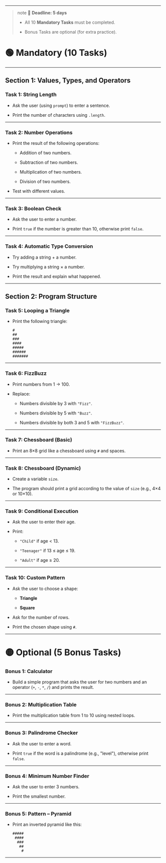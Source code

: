 
---
> note  📌 **Deadline: 5 days**
>	
>- All 10 **Mandatory Tasks** must be completed.
  >  
>- Bonus Tasks are optional (for extra practice).

# 🟢 **Mandatory (10 Tasks)**

---

## Section 1: **Values, Types, and Operators**

### **Task 1: String Length**

- Ask the user (using `prompt`) to enter a sentence.
    
- Print the number of characters using `.length`.
    

---

### **Task 2: Number Operations**

- Print the result of the following operations:
    
    - Addition of two numbers.
        
    - Subtraction of two numbers.
        
    - Multiplication of two numbers.
        
    - Division of two numbers.
        
- Test with different values.
    

---

### **Task 3: Boolean Check**

- Ask the user to enter a number.
    
- Print `true` if the number is greater than 10, otherwise print `false`.
    

---

### **Task 4: Automatic Type Conversion**

- Try adding a string + a number.
    
- Try multiplying a string × a number.
    
- Print the result and explain what happened.
    

---

## Section 2: **Program Structure**

### **Task 5: Looping a Triangle**

- Print the following triangle:
    
    ```
    #
    ##
    ###
    ####
    #####
    ######
    #######
    ```
    

---

### **Task 6: FizzBuzz**

- Print numbers from 1 → 100.
    
- Replace:
    
    - Numbers divisible by 3 with `"Fizz"`.
        
    - Numbers divisible by 5 with `"Buzz"`.
        
    - Numbers divisible by both 3 and 5 with `"FizzBuzz"`.
        

---

### **Task 7: Chessboard (Basic)**

- Print an 8×8 grid like a chessboard using `#` and spaces.
    

---

### **Task 8: Chessboard (Dynamic)**

- Create a variable `size`.
    
- The program should print a grid according to the value of `size` (e.g., 4×4 or 10×10).
    

---

### **Task 9: Conditional Execution**

- Ask the user to enter their age.
    
- Print:
    
    - `"Child"` if age < 13.
        
    - `"Teenager"` if 13 ≤ age ≤ 19.
        
    - `"Adult"` if age ≥ 20.
        

---

### **Task 10: Custom Pattern**

- Ask the user to choose a shape:
    
    - **Triangle**
        
    - **Square**
        
- Ask for the number of rows.
    
- Print the chosen shape using `#`.
    

---

# 🟡 **Optional (5 Bonus Tasks)**

### **Bonus 1: Calculator**

- Build a simple program that asks the user for two numbers and an operator (`+`, `-`, `*`, `/`) and prints the result.
    

---

### **Bonus 2: Multiplication Table**

- Print the multiplication table from 1 to 10 using nested loops.
    

---

### **Bonus 3: Palindrome Checker**

- Ask the user to enter a word.
    
- Print `true` if the word is a palindrome (e.g., "level"), otherwise print `false`.
    

---

### **Bonus 4: Minimum Number Finder**

- Ask the user to enter 3 numbers.
    
- Print the smallest number.
    

---

### **Bonus 5: Pattern – Pyramid**

- Print an inverted pyramid like this:
    
    ```
    #####
     ####
      ###
       ##
        #
    ```
    

---

